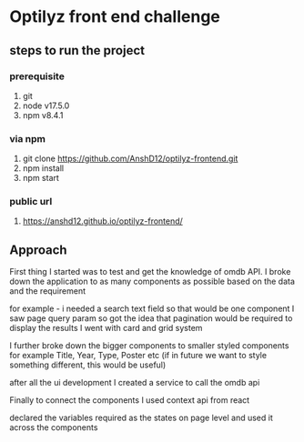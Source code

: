 # Optilyz front end challenge

## steps to run the project

### prerequisite

1. git
2. node v17.5.0
3. npm v8.4.1

### via npm

1. git clone https://github.com/AnshD12/optilyz-frontend.git
2. npm install
3. npm start

### public url

1. https://anshd12.github.io/optilyz-frontend/

## Approach

First thing I started was to test and get the knowledge of omdb API.
I broke down the application to as many components as possible based on the data and the requirement

for example -
i needed a search text field so that would be one component
I saw page query param so got the idea that pagination would be required
to display the results I went with card and grid system

I further broke down the bigger components to smaller styled components
for example Title, Year, Type, Poster etc (if in future we want to style something different,
this would be useful)

after all the ui development I created a service to call the omdb api

Finally to connect the components I used context api from react

declared the variables required as the states on page level and used it across the components
